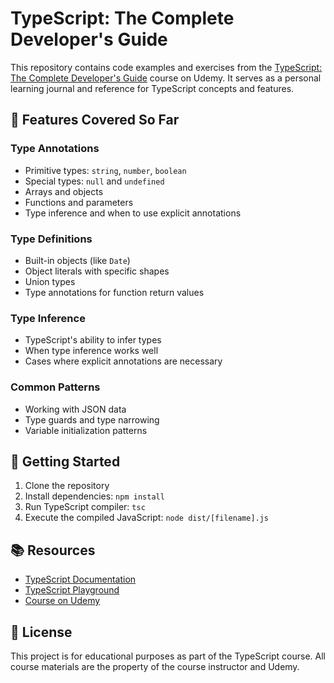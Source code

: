 # TypeScript: The Complete Developer's Guide

This repository contains code examples and exercises from the [TypeScript: The Complete Developer's Guide](https://www.udemy.com/course/typescript-the-complete-developers-guide/) course on Udemy. It serves as a personal learning journal and reference for TypeScript concepts and features.

## 🚀 Features Covered So Far

### Type Annotations

- Primitive types: `string`, `number`, `boolean`
- Special types: `null` and `undefined`
- Arrays and objects
- Functions and parameters
- Type inference and when to use explicit annotations

### Type Definitions

- Built-in objects (like `Date`)
- Object literals with specific shapes
- Union types
- Type annotations for function return values

### Type Inference

- TypeScript's ability to infer types
- When type inference works well
- Cases where explicit annotations are necessary

### Common Patterns

- Working with JSON data
- Type guards and type narrowing
- Variable initialization patterns

## 🚀 Getting Started

1. Clone the repository
2. Install dependencies: `npm install`
3. Run TypeScript compiler: `tsc`
4. Execute the compiled JavaScript: `node dist/[filename].js`

## 📚 Resources

- [TypeScript Documentation](https://www.typescriptlang.org/docs/)
- [TypeScript Playground](https://www.typescriptlang.org/play)
- [Course on Udemy](https://www.udemy.com/course/typescript-the-complete-developers-guide/)

## 📝 License

This project is for educational purposes as part of the TypeScript course. All course materials are the property of the course instructor and Udemy.
